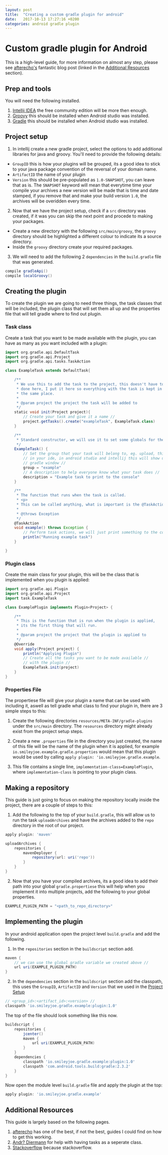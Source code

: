 ```yaml
---
layout: post
title:  "Creating a custom gradle plugin for android"
date:   2017-10-13 17:27:16 +0200
categories: android gradle plugin
---
```


# Custom gradle plugin for Android #

This is a high-level guide, for more information on almost any step, please see [afterecho's](https://afterecho.uk/blog/) fantastic blog post (linked in the [Additional Resources](#additional-resources) section).

## Prep and tools ##

You will need the following installed.

1. [Intellij IDEA](https://www.jetbrains.com/idea/) the free community edition will be more then enough.
2. [Groovy](http://www.groovy-lang.org/) this should be installed when Android studio was installed.
3. [Gradle](http://gradle.org/) this should be installed when Android studio was installed.

## Project setup ##

1. In intellij create a new gradle project, select the options to add additional libraries for java and groovy. You'll need to provide the following details:
  - `GroupID` this is how your plugins will be grouped, its a good idea to stick to your java package convention of the reversal of your domain name.
  - `ArtifactID` the name of your plugin
  - `Version` this should be pre-populated as `1.0-SNAPSHOT`, you can leave that as is. The `SNAPSHOT` keyword will mean that everytime time your compile your archives a new version will be made that is time and date stamped, if you remove that and make your build version `1.0`, the archives will be overidden every time.

2. Now that we have the project setup, check if a `src` directory was created, if it was you can skip the next point and procede to making your packages.
  - Create a new directory with the following `src/main/groovy`, the `groovy` directory should be highlighted a different colour to indicate its a source directory.
  - Inside the `groovy` directory create your required packages.

3. We will need to add the following 2 `dependencies` in the `build.gradle` file that was generated.
```gradle
compile gradleApi()
compile localGroovy()
```

## Creating the plugin ##

To create the plugin we are going to need three things, the task classes that will be included, the plugin class that will set them all up and the properties file that will tell gradle where to find out plugin.

### Task class ###

Create a task that you want to be made available with the plugin, you can have as many as you want included with a plugin:

```groovy
import org.gradle.api.DefaultTask
import org.gradle.api.Project
import org.gradle.api.tasks.TaskAction

class ExampleTask extends DefaultTask{

    /**
     * We use this to add the task to the project, this doesn't have to be
     * done here, I put it here so everything with the task is kept in
     * the same place.
     *
     * @param project the project the task will be added to
     */
    static void init(Project project){
        // Create your task and give it a name //
        project.getTasks().create("exampleTask", ExampleTask.class)
    }

    /**
     * Standard constructor, we will use it to set some globals for the task.
     */
    ExampleTask() {
        // Set the group that your task will belong to, eg. upload, this will be seen //
        // in your ide, in android studio and intellij this will show up in the //
        // gradle window //
        group = "example"
        // A description to help everyone know what your task does //
        description = "Example task to print to the console"
    }

    /**
     * The function that runs when the task is called.
     * <p>
     * This can be called anything, what is important is the @TaskAction annotation
     *
     * @throws Exception
     */
    @TaskAction
    void example() throws Exception {
        // Perform task actions, we will just print something to the console //
        println("Running example task")
    }

}
```

### Plugin class ###

Create the main class for your plugin, this will be the class that is implemented when you plugin is applied:

```groovy
import org.gradle.api.Plugin
import org.gradle.api.Project
import task.ExampleTask

class ExamplePlugin implements Plugin<Project> {

    /**
     * This is the function that is run when the plugin is applied,
     * its the first thing that will run.
     *
     * @param project the project that the plugin is applied to
     */
    @Override
    void apply(Project project) {
        println("Applying Plugin")
        // Create all the tasks you want to be made available //
        // with the plugin //
        ExampleTask.init(project)
    }
}
```

### Properties File ###

The propertiese file will give your plugin a name that can be used with including it, aswell as tell gradle what class to find your plugin in, there are 3 simple steps to this:

1. Create the following directories `resources/META-INF/gradle-plugins` under the `src/main` directory. The `resources` directory might already exist from the project setup steps.

2. Create a new `.properties` file in the directory you just created, the name of this file will be the name of the plugin when it is applied, for example `io.smileyjoe.example.gradle.properties` would mean that this plugin would be used by calling `apply plugin: 'io.smileyjoe.gradle.example`.

3. This file contains a single line, `implementation-class=ExamplePlugin`, where `implementation-class` is pointing to your plugin class.

## Making a repository ##

This guide is just going to focus on making the repository locally inside the project, there are a couple of steps to this:

1. Add the following to the top of your `build.gradle`, this will allow us to run the task `uploadArchives` and have the archives added to the `repo` directory in the root of our project.

```gradle
apply plugin: 'maven'

uploadArchives {
    repositories {
        mavenDeployer {
            repository(url: uri('repo'))
        }
    }
}
```

2. Now that you have your compiled archives, its a good idea to add their path into your global `gradle.propertiese` this will help when you implement it into multiple projects, add the following to your global properties.

```gradle
EXAMPLE_PLUGIN_PATH = "<path_to_repo_directory>"
```

## Implementing the plugin ##

In your android application open the project level `build.gradle` and add the following.

1. In the `repositories` section in the `buildscript` section add.

```gradle
maven {
    // we can use the global gradle variable we created above //
    url uri(EXAMPLE_PLUGIN_PATH)
}
```

2. In the `dependencies` section in the `buildscript` section add the classpath, this uses the `GroupID`, `ArtifactID` and `Version` that we used in the [Project Setup](#project-setup)

```gradle
// <group_id>:<artifact_id>:<version> //
classpath 'io.smileyjoe.gradle.example:plugin:1.0'
```

The top of the file should look something like this now.

```gradle
buildscript {
    repositories {
        jcenter()
        maven {
            url uri(EXAMPLE_PLUGIN_PATH)
        }
    }
    dependencies {
        classpath 'io.smileyjoe.gradle.example:plugin:1.0'
        classpath 'com.android.tools.build:gradle:2.3.2'
    }
}
```

Now open the module level `build.gradle` file and apply the plugin at the top:

```gradle
apply plugin: 'io.smileyjoe.gradle.example'
```

## Additional Resources ##

This guide is largely based on the following pages.

1. [afterecho](https://afterecho.uk/blog/create-a-standalone-gradle-plugin-for-android-a-step-by-step-guide.html) has one of the best, if not the best, guides I could find on how to get this working.
2. [Andr? Diermann](https://medium.com/@q2ad/custom-gradle-plugin-in-java-5d04866e9e53) for help with having tasks as a seperate class.
3. [Stackoverflow](https://stackoverflow.com/questions/17664183/creating-a-gradle-custom-plugin-with-java) because stackoverflow.
